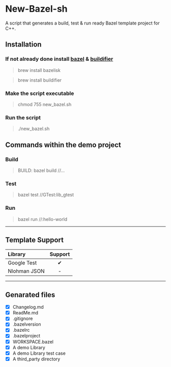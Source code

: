 # New-Bazel-sh

A script that generates a build, test & run ready Bazel template project for C++.

## Installation

### If not already done install [bazel](https://github.com/bazelbuild/bazelisk) & [buildifier](https://github.com/bazelbuild/buildtools)

> brew install bazelisk

> brew install buildifier

### Make the script executable

> chmod 755 new_bazel.sh

### Run the script

> ./new_bazel.sh

## Commands within the demo project

### Build

> BUILD: bazel build //...

### Test

> bazel test //GTest:lib_gtest

### Run

> bazel run //:hello-world

---

## Template Support

| Library      | Support  |
| :----------- | :------: |
| Google Test  | &#10004; |
| Nlohman JSON |    -     |

---

## Genarated files

- [x] Changelog.md
- [x] ReadMe.md
- [x] .gitignore
- [x] .bazelversion
- [x] .bazelrc
- [x] .bazelproject
- [x] WORKSPACE.bazel
- [x] A demo Library
- [x] A demo Library test case
- [x] A third_party directory
